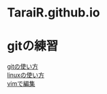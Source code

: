 # TaraiR.github.io
# gitの練習
[gitの使い方](/source/git.md)  
[linuxの使い方](/source/lin.md)  
[vimで編集](/source/vim.md)

